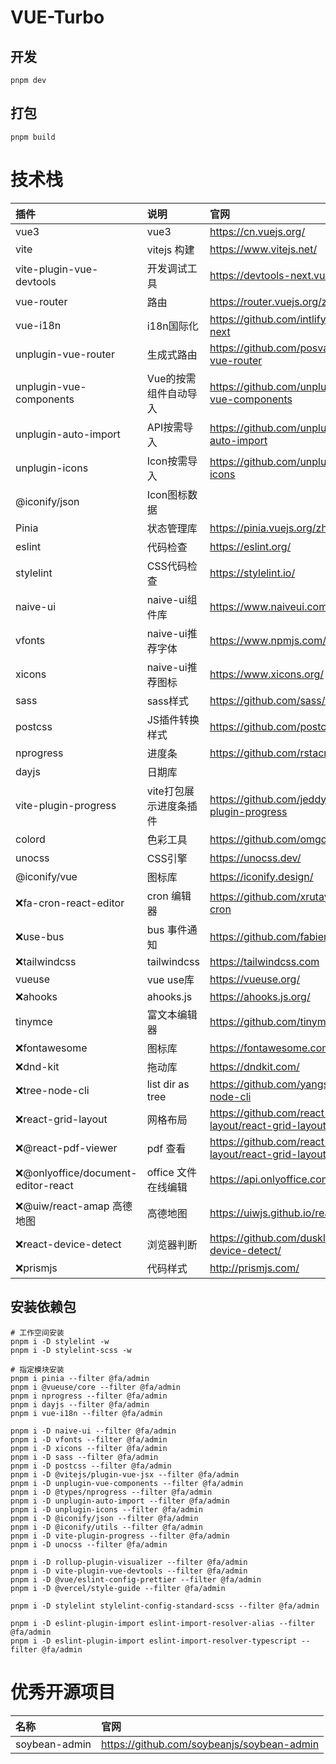 # VUE-Turbo

## 开发

```
pnpm dev
```

## 打包

```
pnpm build
```

# 技术栈

| 插件                                | 说明                   | 官网                                                   |
| :---------------------------------- | :--------------------- | :----------------------------------------------------- |
| vue3                                | vue3                   | https://cn.vuejs.org/                                  |
| vite                                | vitejs 构建            | https://www.vitejs.net/                                |
| vite-plugin-vue-devtools            | 开发调试工具           | https://devtools-next.vuejs.org/                       |
| vue-router                          | 路由                   | https://router.vuejs.org/zh/                           |
| vue-i18n                            | i18n国际化             | https://github.com/intlify/vue-i18n-next               |
| unplugin-vue-router                 | 生成式路由             | https://github.com/posva/unplugin-vue-router           |
| unplugin-vue-components             | Vue的按需组件自动导入  | https://github.com/unplugin/unplugin-vue-components    |
| unplugin-auto-import                | API按需导入            | https://github.com/unplugin/unplugin-auto-import       |
| unplugin-icons                      | Icon按需导入           | https://github.com/unplugin/unplugin-icons             |
| @iconify/json                       | Icon图标数据           |                                                        |
| Pinia                               | 状态管理库             | https://pinia.vuejs.org/zh/                            |
| eslint                              | 代码检查               | https://eslint.org/                                    |
| stylelint                           | CSS代码检查            | https://stylelint.io/                                  |
| naive-ui                            | naive-ui组件库         | https://www.naiveui.com/                               |
| vfonts                              | naive-ui推荐字体       | https://www.npmjs.com/package/vfonts                   |
| xicons                              | naive-ui推荐图标       | https://www.xicons.org/                                |
| sass                                | sass样式               | https://github.com/sass/dart-sass                      |
| postcss                             | JS插件转换样式         | https://github.com/postcss/postcss                     |
| nprogress                           | 进度条                 | https://github.com/rstacruz/nprogress                  |
| dayjs                               | 日期库                 |                                                        |
| vite-plugin-progress                | vite打包展示进度条插件 | https://github.com/jeddygong/vite-plugin-progress      |
| colord                              | 色彩工具               | https://github.com/omgovich/colord                     |
| unocss                              | CSS引擎                | https://unocss.dev/                                    |
| @iconify/vue                        | 图标库                 | https://iconify.design/                                |
| ❌fa-cron-react-editor              | cron 编辑器            | https://github.com/xrutayisire/react-js-cron           |
| ❌use-bus                           | bus 事件通知           | https://github.com/fabienjuif/use-bus                  |
| ❌tailwindcss                       | tailwindcss            | https://tailwindcss.com                                |
| vueuse                              | vue use库              | https://vueuse.org/                                    |
| ❌ahooks                            | ahooks.js              | https://ahooks.js.org/                                 |
| tinymce                             | 富文本编辑器           | https://github.com/tinymce/tinymce                     |
| ❌fontawesome                       | 图标库                 | https://fontawesome.com/                               |
| ❌dnd-kit                           | 拖动库                 | https://dndkit.com/                                    |
| ❌tree-node-cli                     | list dir as tree       | https://github.com/yangshun/tree-node-cli              |
| ❌react-grid-layout                 | 网格布局               | https://github.com/react-grid-layout/react-grid-layout |
| ❌@react-pdf-viewer                 | pdf 查看               | https://github.com/react-grid-layout/react-grid-layout |
| ❌@onlyoffice/document-editor-react | office 文件在线编辑    | https://api.onlyoffice.com/                            |
| ❌@uiw/react-amap 高德地图          | 高德地图               | https://uiwjs.github.io/react-amap/                    |
| ❌react-device-detect               | 浏览器判断             | https://github.com/duskload/react-device-detect/       |
| ❌prismjs                           | 代码样式               | http://prismjs.com/                                    |

## 安装依赖包

```
# 工作空间安装
pnpm i -D stylelint -w
pnpm i -D stylelint-scss -w

# 指定模块安装
pnpm i pinia --filter @fa/admin
pnpm i @vueuse/core --filter @fa/admin
pnpm i nprogress --filter @fa/admin
pnpm i dayjs --filter @fa/admin
pnpm i vue-i18n --filter @fa/admin

pnpm i -D naive-ui --filter @fa/admin
pnpm i -D vfonts --filter @fa/admin
pnpm i -D xicons --filter @fa/admin
pnpm i -D sass --filter @fa/admin
pnpm i -D postcss --filter @fa/admin
pnpm i -D @vitejs/plugin-vue-jsx --filter @fa/admin
pnpm i -D unplugin-vue-components --filter @fa/admin
pnpm i -D @types/nprogress --filter @fa/admin
pnpm i -D unplugin-auto-import --filter @fa/admin
pnpm i -D unplugin-icons --filter @fa/admin
pnpm i -D @iconify/json --filter @fa/admin
pnpm i -D @iconify/utils --filter @fa/admin
pnpm i -D vite-plugin-progress --filter @fa/admin
pnpm i -D unocss --filter @fa/admin

pnpm i -D rollup-plugin-visualizer --filter @fa/admin
pnpm i -D vite-plugin-vue-devtools --filter @fa/admin
pnpm i -D @vue/eslint-config-prettier --filter @fa/admin
pnpm i -D @vercel/style-guide --filter @fa/admin

pnpm i -D stylelint stylelint-config-standard-scss --filter @fa/admin

pnpm i -D eslint-plugin-import eslint-import-resolver-alias --filter @fa/admin
pnpm i -D eslint-plugin-import eslint-import-resolver-typescript --filter @fa/admin
```

# 优秀开源项目

| 名称          | 官网                                       |
| :------------ | :----------------------------------------- |
| soybean-admin | https://github.com/soybeanjs/soybean-admin |
